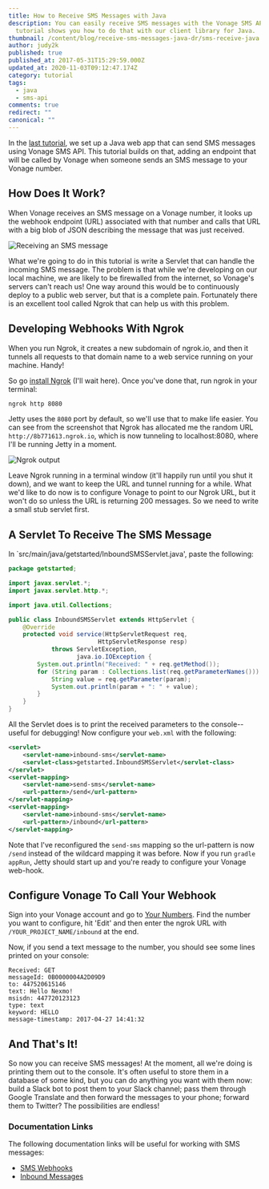 ```yaml
---
title: How to Receive SMS Messages with Java
description: You can easily receive SMS messages with the Vonage SMS API. This
  tutorial shows you how to do that with our client library for Java.
thumbnail: /content/blog/receive-sms-messages-java-dr/sms-receive-java.png
author: judy2k
published: true
published_at: 2017-05-31T15:29:59.000Z
updated_at: 2020-11-03T09:12:47.174Z
category: tutorial
tags:
  - java
  - sms-api
comments: true
redirect: ""
canonical: ""
---
```

In the [last tutorial](https://www.nexmo.com/blog/2017/05/03/send-sms-messages-with-java-dr/), we set up a Java web app that can send SMS messages using Vonage SMS API. This tutorial builds on that, adding an endpoint that will be called by Vonage when someone sends an SMS message to your Vonage number.

## How Does It Work?

When Vonage receives an SMS message on a Vonage number, it looks up the webhook endpoint (URL) associated with that number and calls that URL with a big blob of JSON describing the message that was just received.

![Receiving an SMS message](/content/blog/how-to-receive-sms-messages-with-java/diagram-receive.png "Receiving an SMS message diagram")

What we're going to do in this tutorial is write a Servlet that can handle the incoming SMS message. The problem is that while we're developing on our local machine, we are likely to be firewalled from the internet, so Vonage's servers can't reach us! One way around this would be to continuously deploy to a public web server, but that is a complete pain. Fortunately there is an excellent tool called Ngrok that can help us with this problem.

## Developing Webhooks With Ngrok

When you run Ngrok, it creates a new subdomain of ngrok.io, and then it tunnels all requests to that domain name to a web service running on your machine. Handy!

So go [install Ngrok](https://ngrok.com/) (I'll wait here). Once you've done that, run ngrok in your terminal:

```bash
ngrok http 8080
```

Jetty uses the `8080` port by default, so we'll use that to make life easier. You can see from the screenshot that Ngrok has allocated me the random URL `http://8b771613.ngrok.io`, which is now tunneling to localhost:8080, where I'll be running Jetty in a moment.

![Ngrok output](https://www.nexmo.com/wp-content/uploads/2017/05/ngrok-output.png "Ngrok output")

Leave Ngrok running in a terminal window (it'll happily run until you shut it down), and we want to keep the URL and tunnel running for a while. What we'd like to do now is to configure Vonage to point to our Ngrok URL, but it won't do so unless the URL is returning 200 messages. So we need to write a small stub servlet first.

## A Servlet To Receive The SMS Message

In `src/main/java/getstarted/InboundSMSServlet.java', paste the following:

```java
package getstarted;

import javax.servlet.*;
import javax.servlet.http.*;

import java.util.Collections;

public class InboundSMSServlet extends HttpServlet {
    @Override
    protected void service(HttpServletRequest req,
                         HttpServletResponse resp)
            throws ServletException,
                   java.io.IOException {
        System.out.println("Received: " + req.getMethod());
        for (String param : Collections.list(req.getParameterNames())) {
            String value = req.getParameter(param);
            System.out.println(param + ": " + value);
        }
    }
}
```

All the Servlet does is to print the received parameters to the console--useful for debugging! Now configure your `web.xml` with the following:

```xml
<servlet>
    <servlet-name>inbound-sms</servlet-name>
    <servlet-class>getstarted.InboundSMSServlet</servlet-class>
</servlet>
<servlet-mapping>
    <servlet-name>send-sms</servlet-name>
    <url-pattern>/send</url-pattern>
</servlet-mapping>
<servlet-mapping>
    <servlet-name>inbound-sms</servlet-name>
    <url-pattern>/inbound</url-pattern>
</servlet-mapping>
```

Note that I've reconfigured the `send-sms` mapping so the url-pattern is now `/send` instead of the wildcard mapping it was before. Now if you run `gradle appRun`, Jetty should start up and you're ready to configure your Vonage web-hook.

## Configure Vonage To Call Your Webhook

Sign into your Vonage account and go to [Your Numbers](https://dashboard.nexmo.com/your-numbers). Find the number you want to configure, hit 'Edit' and then enter the ngrok URL with `/YOUR_PROJECT_NAME/inbound` at the end.

Now, if you send a text message to the number, you should see some lines printed on your console:

```
Received: GET
messageId: 0B0000004A2D09D9
to: 447520615146
text: Hello Nexmo!
msisdn: 447720123123
type: text
keyword: HELLO
message-timestamp: 2017-04-27 14:41:32
```

## And That's It!

So now you can receive SMS messages! At the moment, all we're doing is printing them out to the console. It's often useful to store them in a database of some kind, but you can do anything you want with them now: build a Slack bot to post them to your Slack channel; pass them through Google Translate and then forward the messages to your phone; forward them to Twitter? The possibilities are endless!

### Documentation Links

The following documentation links will be useful for working with SMS messages:

* [SMS Webhooks](https://docs.nexmo.com/messaging/setup-callbacks)
* [Inbound Messages](https://docs.nexmo.com/messaging/sms-api/api-reference#inbound)